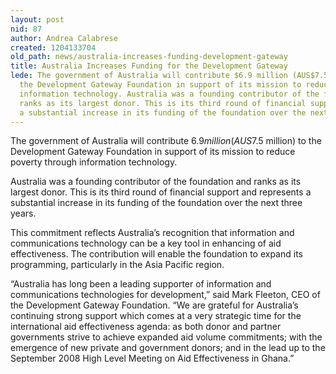 ```yaml
---
layout: post
nid: 87
author: Andrea Calabrese
created: 1204133704
old_path: news/australia-increases-funding-development-gateway
title: Australia Increases Funding for the Development Gateway
lede: The government of Australia will contribute $6.9 million (AUS$7.5 million) to
  the Development Gateway Foundation in support of its mission to reduce poverty through
  information technology. Australia was a founding contributor of the foundation and
  ranks as its largest donor. This is its third round of financial support and represents
  a substantial increase in its funding of the foundation over the next three years.
---
```


The government of Australia will contribute $6.9 million (AUS$7.5 million) to the Development Gateway Foundation in support of its mission to reduce poverty through information technology.

Australia was a founding contributor of the foundation and ranks as its largest donor. This is its third round of financial support and represents a substantial increase in its funding of the foundation over the next three years.

This commitment reflects Australia’s recognition that information and communications technology can be a key tool in enhancing of aid effectiveness. The contribution will enable the foundation to expand its programming, particularly in the Asia Pacific region.

“Australia has long been a leading supporter of information and communications technologies for development,” said Mark Fleeton, CEO of the Development Gateway Foundation. “We are grateful for Australia’s continuing strong support which comes at a very strategic time for the international aid effectiveness agenda: as both donor and partner governments strive to achieve expanded aid volume commitments; with the emergence of new private and government donors; and in the lead up to the September 2008 High Level Meeting on Aid Effectiveness in Ghana.”
